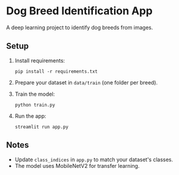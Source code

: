 # Dog Breed Identification App

A deep learning project to identify dog breeds from images.

## Setup

1. Install requirements:
    ```
    pip install -r requirements.txt
    ```
2. Prepare your dataset in `data/train` (one folder per breed).

3. Train the model:
    ```
    python train.py
    ```
4. Run the app:
    ```
    streamlit run app.py
    ```
## Notes

- Update `class_indices` in `app.py` to match your dataset's classes.
- The model uses MobileNetV2 for transfer learning.